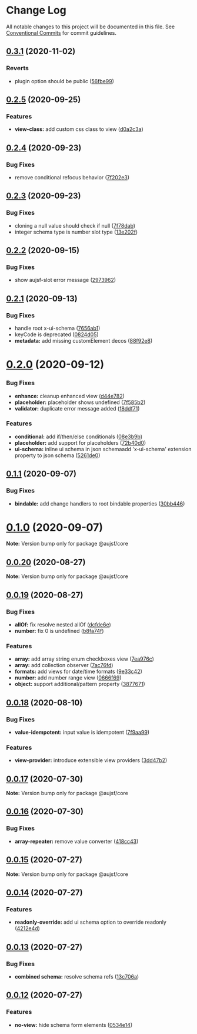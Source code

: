 # Change Log

All notable changes to this project will be documented in this file.
See [Conventional Commits](https://conventionalcommits.org) for commit guidelines.

## [0.3.1](https://github.com/jbockle/au-jsonschema-form/compare/v0.3.0...v0.3.1) (2020-11-02)


### Reverts

* plugin option should be public ([56fbe99](https://github.com/jbockle/au-jsonschema-form/commit/56fbe99ef411d9f4c4fa1ed578d4f93a03099dba))






## [0.2.5](https://github.com/jbockle/au-jsonschema-form/compare/v0.2.4...v0.2.5) (2020-09-25)


### Features

* **view-class:** add custom css class to view ([d0a2c3a](https://github.com/jbockle/au-jsonschema-form/commit/d0a2c3ad269df8c660948fb0d481a7e9289b9a35))





## [0.2.4](https://github.com/jbockle/au-jsonschema-form/compare/v0.2.3...v0.2.4) (2020-09-23)


### Bug Fixes

* remove conditional refocus behavior ([7f202e3](https://github.com/jbockle/au-jsonschema-form/commit/7f202e36332c3d07acf49023e48fbd6e822a8135))





## [0.2.3](https://github.com/jbockle/au-jsonschema-form/compare/v0.2.2...v0.2.3) (2020-09-23)


### Bug Fixes

* cloning a null value should check if null ([7f78dab](https://github.com/jbockle/au-jsonschema-form/commit/7f78dab761ed6a7499600b54e3a229d0a22185e3))
* integer schema type is number slot type ([13e202f](https://github.com/jbockle/au-jsonschema-form/commit/13e202f7357f1de8e9e181df48d7378ba259f4ec))





## [0.2.2](https://github.com/jbockle/au-jsonschema-form/compare/v0.2.1...v0.2.2) (2020-09-15)


### Bug Fixes

* show aujsf-slot error message ([2973962](https://github.com/jbockle/au-jsonschema-form/commit/29739624850aa6f8eb14b49faa70443bf002ab4c))





## [0.2.1](https://github.com/jbockle/au-jsonschema-form/compare/v0.2.0...v0.2.1) (2020-09-13)


### Bug Fixes

* handle root x-ui-schema ([7656ab1](https://github.com/jbockle/au-jsonschema-form/commit/7656ab1ea4393722ab6a32486180dd89df1b4c8c))
* keyCode is deprecated ([0824d05](https://github.com/jbockle/au-jsonschema-form/commit/0824d05a3faba3ee0bd23aa23feb82a3c989b5bb))
* **metadata:** add missing customElement decos ([88f92e8](https://github.com/jbockle/au-jsonschema-form/commit/88f92e8c53b8d438a2f728f488ecc8d581af7319))





# [0.2.0](https://github.com/jbockle/au-jsonschema-form/compare/v0.1.1...v0.2.0) (2020-09-12)


### Bug Fixes

* **enhance:** cleanup enhanced view ([d44e782](https://github.com/jbockle/au-jsonschema-form/commit/d44e78245d68711b0b44c32efffc2a9c28f3d73e))
* **placeholder:** placeholder shows undefined ([7f585b2](https://github.com/jbockle/au-jsonschema-form/commit/7f585b2e22ed3c23f9111b7175d972ea6aead558))
* **validator:** duplicate error message added ([f8ddf71](https://github.com/jbockle/au-jsonschema-form/commit/f8ddf710087baff6adbfed0932e7f4ae3a790f43))


### Features

* **conditional:** add if/then/else conditionals ([08e3b9b](https://github.com/jbockle/au-jsonschema-form/commit/08e3b9bd04d9d39e95d64815c05004f21c346dc5))
* **placeholder:** add support for placeholders ([72b40d0](https://github.com/jbockle/au-jsonschema-form/commit/72b40d008e41b4f8c36aad14188461d701ce9c78))
* **ui-schema:** inline ui schema in json schemaadd 'x-ui-schema' extension property to json schema ([5261de0](https://github.com/jbockle/au-jsonschema-form/commit/5261de07b0f3700b4c257f43c89b04595d362ec0))





## [0.1.1](https://github.com/jbockle/au-jsonschema-form/compare/v0.1.0...v0.1.1) (2020-09-07)


### Bug Fixes

* **bindable:** add change handlers to root bindable properties ([30bb446](https://github.com/jbockle/au-jsonschema-form/commit/30bb44677795ecad6058d07615dde81bcff25a3a))





# [0.1.0](https://github.com/jbockle/au-jsonschema-form/compare/v0.0.20...v0.1.0) (2020-09-07)

**Note:** Version bump only for package @aujsf/core





## [0.0.20](https://github.com/jbockle/au-jsonschema-form/compare/v0.0.19...v0.0.20) (2020-08-27)

**Note:** Version bump only for package @aujsf/core





## [0.0.19](https://github.com/jbockle/au-jsonschema-form/compare/v0.0.18...v0.0.19) (2020-08-27)


### Bug Fixes

* **allOf:** fix resolve nested allOf ([dcfde6e](https://github.com/jbockle/au-jsonschema-form/commit/dcfde6e833ae8847b38985e1f498208488b39501))
* **number:** fix 0 is undefined ([b8fa74f](https://github.com/jbockle/au-jsonschema-form/commit/b8fa74fcb6484ecc159b23f2900c30ec25cd2168))


### Features

* **array:** add array string enum checkboxes view ([7ea976c](https://github.com/jbockle/au-jsonschema-form/commit/7ea976c1fd380bfd574d5605ecbf301665a74776))
* **array:** add collection observer ([7ac76fd](https://github.com/jbockle/au-jsonschema-form/commit/7ac76fd478ad60990aea3e55b997f51774216d2a))
* **formats:** add views for date/time formats ([9e33c42](https://github.com/jbockle/au-jsonschema-form/commit/9e33c42ecd50d9bf00ea73acdee07c83a29a174d))
* **number:** add number range view ([0666f69](https://github.com/jbockle/au-jsonschema-form/commit/0666f69e3802541e51b332f390b9ea7017911072))
* **object:** support additional/pattern property ([3877671](https://github.com/jbockle/au-jsonschema-form/commit/38776714929ff67fbc9434800cfcc8199ea9b286))





## [0.0.18](https://github.com/jbockle/au-jsonschema-form/compare/v0.0.17...v0.0.18) (2020-08-10)


### Bug Fixes

* **value-idempotent:** input value is idempotent ([7f9aa99](https://github.com/jbockle/au-jsonschema-form/commit/7f9aa99713ed49943dc6f74a414771d3cc45e9ee))


### Features

* **view-provider:** introduce extensible view providers ([3dd47b2](https://github.com/jbockle/au-jsonschema-form/commit/3dd47b213b3412fe75db670d3ac8aeeb5a16a9c4))





## [0.0.17](https://github.com/jbockle/au-jsonschema-form/compare/v0.0.16...v0.0.17) (2020-07-30)

**Note:** Version bump only for package @aujsf/core





## [0.0.16](https://github.com/jbockle/au-jsonschema-form/compare/v0.0.15...v0.0.16) (2020-07-30)


### Bug Fixes

* **array-repeater:** remove value converter ([418cc43](https://github.com/jbockle/au-jsonschema-form/commit/418cc431dac8608adb9d649732f88ff6af903fca))






## [0.0.15](https://github.com/jbockle/au-jsonschema-form/compare/v0.0.14...v0.0.15) (2020-07-27)

**Note:** Version bump only for package @aujsf/core





## [0.0.14](https://github.com/jbockle/au-jsonschema-form/compare/v0.0.13...v0.0.14) (2020-07-27)


### Features

* **readonly-override:** add ui schema option to override readonly ([4212e4d](https://github.com/jbockle/au-jsonschema-form/commit/4212e4d87c06c1d9edee6c5d50ceceb053e2b640))





## [0.0.13](https://github.com/jbockle/au-jsonschema-form/compare/v0.0.12...v0.0.13) (2020-07-27)


### Bug Fixes

* **combined schema:** resolve schema refs ([13c706a](https://github.com/jbockle/au-jsonschema-form/commit/13c706ab61eeb0ef5c90605c98f7ec535638a209))





## [0.0.12](https://github.com/jbockle/au-jsonschema-form/compare/v0.0.11...v0.0.12) (2020-07-27)


### Features

* **no-view:** hide schema form elements ([0534e14](https://github.com/jbockle/au-jsonschema-form/commit/0534e14607ae7e228ef00a227be0c38189cff102))
